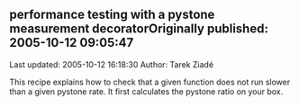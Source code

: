 ## performance testing with a pystone measurement decoratorOriginally published: 2005-10-12 09:05:47 
Last updated: 2005-10-12 16:18:30 
Author: Tarek Ziadé 
 
This recipe explains how to check that a given function does not run slower than a given pystone rate. It first calculates the pystone ratio on your box.